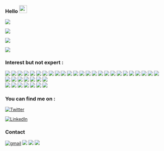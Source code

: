 ### Hello <img src="https://media.giphy.com/media/hvRJCLFzcasrR4ia7z/giphy.gif" width="25px">

![](https://github-profile-trophy.vercel.app/?username=Gand0r)

![](https://github-profile-summary-cards.vercel.app/api/cards/profile-details?username=Gand0r&theme=vue)

![](https://github-readme-stats.vercel.app/api/top-langs/?username=Gand0r)

![](https://visitor-badge.glitch.me/badge?page_id=Gand0r.Gand0r)

<!-- Actual text -->
### Interest but not expert :
![](https://img.shields.io/badge/Blogger-FF5722?style=for-the-badge&logo=blogger&logoColor=white)
![](https://img.shields.io/badge/dev.to-0A0A0A?style=for-the-badge&logo=devdotto&logoColor=white)
![](https://img.shields.io/badge/GeeksforGeeks-298D46?style=for-the-badge&logo=geeksforgeeks&logoColor=white)
![](https://img.shields.io/badge/Hashnode-2962FF?style=for-the-badge&logo=hashnode&logoColor=white)
![](https://img.shields.io/badge/Joomla-5091CD?style=for-the-badge&logo=joomla&logoColor=white)
![](https://img.shields.io/badge/Medium-12100E?style=for-the-badge&logo=medium&logoColor=white)
![](https://img.shields.io/badge/Wordpress-21759B?style=for-the-badge&logo=wordpress&logoColor=white)
![](https://img.shields.io/badge/circleci-343434?style=for-the-badge&logo=circleci&logoColor=white)
![](https://img.shields.io/badge/Cloudflare-F38020?style=for-the-badge&logo=Cloudflare&logoColor=white)
![](https://img.shields.io/badge/Digital_Ocean-0080FF?style=for-the-badge&logo=DigitalOcean&logoColor=white)
![](https://img.shields.io/badge/GitHub_Actions-2088FF?style=for-the-badge&logo=github-actions&logoColor=white)
![](https://img.shields.io/badge/Heroku-430098?style=for-the-badge&logo=heroku&logoColor=white)
![](https://img.shields.io/badge/Oracle-F80000?style=for-the-badge&logo=oracle&logoColor=black)
![](https://img.shields.io/badge/MariaDB-003545?style=for-the-badge&logo=mariadb&logoColor=white)
![](https://img.shields.io/badge/MongoDB-4EA94B?style=for-the-badge&logo=mongodb&logoColor=white)
![](https://img.shields.io/badge/MySQL-005C84?style=for-the-badge&logo=mysql&logoColor=white)
![](https://img.shields.io/badge/PostgreSQL-316192?style=for-the-badge&logo=postgresql&logoColor=white)
![](https://img.shields.io/badge/SQLite-07405E?style=for-the-badge&logo=sqlite&logoColor=white)
![](https://img.shields.io/badge/Adobe%20Lightroom-31A8FF?style=for-the-badge&logo=Adobe%20Lightroom&logoColor=white)
![](https://img.shields.io/badge/Adobe%20Photoshop-31A8FF?style=for-the-badge&logo=Adobe%20Photoshop&logoColor=black)
![](https://img.shields.io/badge/blender-%23F5792A.svg?style=for-the-badge&logo=blender&logoColor=white)
![](https://img.shields.io/badge/Docker-2CA5E0?style=for-the-badge&logo=docker&logoColor=white)
![](https://img.shields.io/badge/Jekyll-CC0000?style=for-the-badge&logo=Jekyll&logoColor=white)
![](https://img.shields.io/badge/pypi-3775A9?style=for-the-badge&logo=pypi&logoColor=white)
![](https://img.shields.io/badge/Xampp-F37623?style=for-the-badge&logo=xampp&logoColor=white)
![](https://img.shields.io/badge/Steam-000000?style=for-the-badge&logo=steam&logoColor=white)
![](https://img.shields.io/badge/Notepad++-90E59A.svg?style=for-the-badge&logo=notepad%2B%2B&logoColor=black)
![](https://img.shields.io/badge/VIM-%2311AB00.svg?&style=for-the-badge&logo=vim&logoColor=white)
![](https://img.shields.io/badge/Android-3DDC84?style=for-the-badge&logo=android&logoColor=white)
![](https://img.shields.io/badge/Ubuntu-E95420?style=for-the-badge&logo=ubuntu&logoColor=white)
![](https://img.shields.io/badge/Windows-0078D6?style=for-the-badge&logo=windows&logoColor=white)
![](https://img.shields.io/badge/Arduino-00979D?style=for-the-badge&logo=Arduino&logoColor=white)  
![](https://img.shields.io/badge/StackExchange-%23ffffff.svg?&style=for-the-badge&logo=StackExchange&logoColor=white)
![](https://img.shields.io/badge/Stack_Overflow-FE7A16?style=for-the-badge&logo=stack-overflow&logoColor=white)
![](https://img.shields.io/badge/SoundCloud-FF3300?style=for-the-badge&logo=soundcloud&logoColor=white)
![](https://img.shields.io/badge/Google_Play-414141?style=for-the-badge&logo=google-play&logoColor=white)
![](https://img.shields.io/badge/F%20Droid-1976D2?style=for-the-badge&logo=f-droid&logoColor=white)
![](https://img.shields.io/badge/GNU%20Bash-4EAA25?style=for-the-badge&logo=GNU%20Bash&logoColor=white)
![](https://img.shields.io/badge/GIT-E44C30?style=for-the-badge&logo=git&logoColor=white)

### You can find me on :
[![Twitter][1.1]][1]

[![LinkedIn][1.2]][2]

### Contact 
[![gmail][1.3]][3]
![](https://img.shields.io/badge/Telegram-2CA5E0?style=for-the-badge&logo=telegram&logoColor=white)
![](https://img.shields.io/badge/WhatsApp-25D366?style=for-the-badge&logo=whatsapp&logoColor=white)
![](https://img.shields.io/badge/Line-00C300?style=for-the-badge&logo=line&logoColor=white)

<!-- Icons -->

[1.1]: https://img.shields.io/badge/Twitter-1DA1F2?style=for-the-badge&logo=twitter&logoColor=white
[1.2]: https://img.shields.io/badge/LinkedIn-0077B5?style=for-the-badge&logo=linkedin&logoColor=white
[1.3]: https://img.shields.io/badge/Gmail-D14836?style=for-the-badge&logo=gmail&logoColor=white

<!-- Links to your social media accounts -->

[1]: https://twitter.com/rumahnyamertua
[2]: https://www.linkedin.com/mwlite/in/indrasetiawanbatam
[3]: https://mail.google.com
